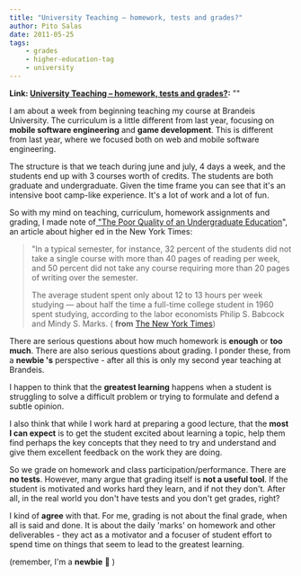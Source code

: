```yaml
---
title: "University Teaching – homework, tests and grades?"
author: Pito Salas
date: 2011-05-25
tags:
    - grades
    - higher-education-tag
    - university
---
```


**Link: [University Teaching – homework, tests and grades?](None):** ""



I am about a week from beginning teaching my course at Brandeis University.
The curriculum is a little different from last year, focusing on **mobile
software engineering** and **game development**. This is different from last
year, where we focused both on web and mobile software engineering.

The structure is that we teach during june and july, 4 days a week, and the
students end up with 3 courses worth of credits. The students are both
graduate and undergraduate. Given the time frame you can see that it's an
intensive boot camp-like experience. It's a lot of work and a lot of fun.

So with my mind on teaching, curriculum, homework assignments and grading, I
made note of[ "The Poor Quality of an Undergraduate
Education](<http://www.nytimes.com/2011/05/15/opinion/15arum.html?_r=1>)", an
article about higher ed in the New York Times:

> "In a typical semester, for instance, 32 percent of the students did not
> take a single course with more than 40 pages of reading per week, and 50
> percent did not take any course requiring more than 20 pages of writing over
> the semester.
>
> The average student spent only about 12 to 13 hours per week studying —
> about half the time a full-time college student in 1960 spent studying,
> according to the labor economists Philip S. Babcock and Mindy S. Marks. (
> **from** [The New York
> Times](<http://www.nytimes.com/2011/05/15/opinion/15arum.html?_r=1>))

There are serious questions about how much homework is **enough** or **too
much**. There are also serious questions about grading. I ponder these, from a
**newbie 's** perspective - after all this is only my second year teaching at
Brandeis.

I happen to think that the **greatest learning** happens when a student is
struggling to solve a difficult problem or trying to formulate and defend a
subtle opinion.

I also think that while I work hard at preparing a good lecture, that the
**most I can expect** is to get the student excited about learning a topic,
help them find perhaps the key concepts that they need to try and understand
and give them excellent feedback on the work they are doing.

So we grade on homework and class participation/performance. There are **no
tests**. However, many argue that grading itself is **not a useful tool**. If
the student is motivated and works hard they learn, and if not they don't.
After all, in the real world you don't have tests and you don't get grades,
right?

I kind of **agree** with that. For me, grading is not about the final grade,
when all is said and done. It is about the daily 'marks' on homework and other
deliverables - they act as a motivator and a focuser of student effort to
spend time on things that seem to lead to the greatest learning.

(remember, I'm a **newbie** 🙂 )


